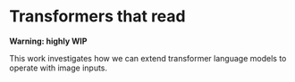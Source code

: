 Transformers that read
==================

**Warning: highly WIP**


This work investigates how we can extend transformer language models to operate with image inputs.